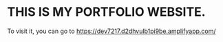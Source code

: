 # THIS IS MY PORTFOLIO WEBSITE.
To visit it, you can go to https://dev7217.d2dhvulb1pi9be.amplifyapp.com/

